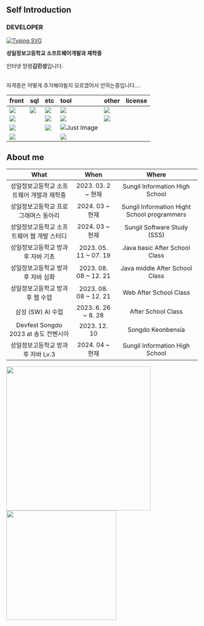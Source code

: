 ## Self Introduction

### DEVELOPER

[![Typing SVG](https://readme-typing-svg.herokuapp.com?font=Chewy&color=C378F1&size=45&center=true&vCenter=true&width=404&height=53&lines=%E3%80%80%E3%80%80Hello!%2C+I'm+Minsung+Kim+%E3%80%80%E3%80%80)](https://git.io/typing-svg)

 <p><strong>성일정보고등학교 소프트웨어개발과 재학중</strong></p>
 <p>인터넷 망령<strong>김민성</strong>입니다.</p>

<br>
자격증은 어떻게 추가해야될지 모르겠어서 안하는중입니다....

| front | sql | etc | tool | other | license |
 | :------- | :--------- | :-------- | :------| :------ | :------ |
 | <img src="https://img.shields.io/badge/CSS3-white.svg?style=flat-square&logo=CSS3&logoColor=1572B6"> | <img src="https://img.shields.io/badge/Oracle-white.svg?style=flat-square&logo=oracle&logoColor=F80000"> |  <img src="https://img.shields.io/badge/Notion-white.svg?style=flat-square&logo=notion&logoColor=000000"> | <img src="https://img.shields.io/badge/vscode-white.svg?style=flat-square&logo=visualstudiocode&logoColor=007ACC"> | <img src="https://img.shields.io/badge/Python-white.svg?style=flat-square&logo=python&logoColor=3776AB">
| <img src="https://img.shields.io/badge/html5-white.svg?style=flat-square&logo=html5&logoColor=E34F26"> | | <img src="https://img.shields.io/badge/notepadplusplus-white.svg?style=flat-square&logo=notepadplusplus&logoColor=90E59A">| <img src="https://img.shields.io/badge/eclipse-white.svg?style=flat-square&logo=eclipseide&logoColor=2C2255"> | <img src="https://img.shields.io/badge/Java-white.svg?style=flat-square&logo=openjdk&logoColor=FF0000">
| <img src="https://img.shields.io/badge/JS-white.svg?style=flat-square&logo=javascript&logoColor=F7DF1E"> | | <img src="https://img.shields.io/badge/sublimetext-white.svg?style=flat-square&logo=sublimetext&logoColor=3776AB"> | <img src="https://img.shields.io/badge/IntelliJ -white.svg?style=flat-square&logo=intellijidea&logoColor=2C2255" title="Just Image">
| <img src="https://img.shields.io/badge/jQuery-white.svg?style=flat-square&logo=jQuery&logoColor=0769AD"> | | | <img src="https://img.shields.io/badge/pycharm-white.svg?style=flat-square&logo=pycharm&logoColor=3776AB">

## About me
| What | When | Where |
|:--------:|:--------:|:--------:|
| 성일정보고등학교 소프트웨어 개발과 재학중 | 2023. 03. 2 ~ 현재 | Sungil Information High School | 
| 성일정보고등학교 프로그래머스 동아리 | 2024. 03 ~ 현재 | Sungil Information Hight School programmers |
| 성일정보고등학교 소프트웨어 웹 개발 스터디 | 2024. 03 ~ 현재 | Sungil Software Study (SSS) |
| 성일정보고등학교 방과후 자바 기초 | 2023. 05. 11 ~ 07. 19 | Java basic After School Class |
| 성일정보고등학교 방과후 자바 심화 | 2023. 08. 08 ~ 12. 21 | Java middle After School Class |
| 성일정보고등학교 방과후 웹 수업 | 2023. 08. 08 ~ 12. 21 | Web After School Class |
| 삼성 (SW) AI 수업 | 2023. 6. 26 ~ 8. 28 | After School Class |
| Devfest Songdo 2023 at 송도 컨벤시아 | 2023. 12. 10 | Songdo Keonbensia |
| 성일정보고등학교 방과후 자바 Lv.3 | 2024. 04 ~ 현재 | Sungil Information High School |
   
<img style="width: 380px; border: none;" src="https://github-readme-stats.vercel.app/api?username=pm4c1&show_icons=true&theme=tokyonight" />
<img style="width: 289px; border: none;" src="https://github-readme-stats.vercel.app/api/top-langs/?username=pm4c1&layout=compact&theme=tokyonight" />
